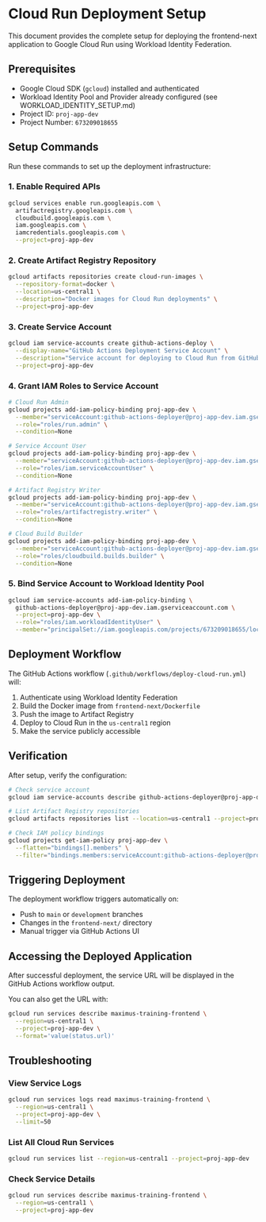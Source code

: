 # Cloud Run Deployment Setup

This document provides the complete setup for deploying the frontend-next application to Google Cloud Run using Workload Identity Federation.

## Prerequisites

- Google Cloud SDK (`gcloud`) installed and authenticated
- Workload Identity Pool and Provider already configured (see WORKLOAD_IDENTITY_SETUP.md)
- Project ID: `proj-app-dev`
- Project Number: `673209018655`

## Setup Commands

Run these commands to set up the deployment infrastructure:

### 1. Enable Required APIs

```bash
gcloud services enable run.googleapis.com \
  artifactregistry.googleapis.com \
  cloudbuild.googleapis.com \
  iam.googleapis.com \
  iamcredentials.googleapis.com \
  --project=proj-app-dev
```

### 2. Create Artifact Registry Repository

```bash
gcloud artifacts repositories create cloud-run-images \
  --repository-format=docker \
  --location=us-central1 \
  --description="Docker images for Cloud Run deployments" \
  --project=proj-app-dev
```

### 3. Create Service Account

```bash
gcloud iam service-accounts create github-actions-deploy \
  --display-name="GitHub Actions Deployment Service Account" \
  --description="Service account for deploying to Cloud Run from GitHub Actions" \
  --project=proj-app-dev
```

### 4. Grant IAM Roles to Service Account

```bash
# Cloud Run Admin
gcloud projects add-iam-policy-binding proj-app-dev \
  --member="serviceAccount:github-actions-deployer@proj-app-dev.iam.gserviceaccount.com" \
  --role="roles/run.admin" \
  --condition=None

# Service Account User
gcloud projects add-iam-policy-binding proj-app-dev \
  --member="serviceAccount:github-actions-deployer@proj-app-dev.iam.gserviceaccount.com" \
  --role="roles/iam.serviceAccountUser" \
  --condition=None

# Artifact Registry Writer
gcloud projects add-iam-policy-binding proj-app-dev \
  --member="serviceAccount:github-actions-deployer@proj-app-dev.iam.gserviceaccount.com" \
  --role="roles/artifactregistry.writer" \
  --condition=None

# Cloud Build Builder
gcloud projects add-iam-policy-binding proj-app-dev \
  --member="serviceAccount:github-actions-deployer@proj-app-dev.iam.gserviceaccount.com" \
  --role="roles/cloudbuild.builds.builder" \
  --condition=None
```

### 5. Bind Service Account to Workload Identity Pool

```bash
gcloud iam service-accounts add-iam-policy-binding \
  github-actions-deployer@proj-app-dev.iam.gserviceaccount.com \
  --project=proj-app-dev \
  --role="roles/iam.workloadIdentityUser" \
  --member="principalSet://iam.googleapis.com/projects/673209018655/locations/global/workloadIdentityPools/github-pool/attribute.repository/Maximus-Technologies-Uganda/maximus-training-patrick-mirror"
```

## Deployment Workflow

The GitHub Actions workflow (`.github/workflows/deploy-cloud-run.yml`) will:

1. Authenticate using Workload Identity Federation
2. Build the Docker image from `frontend-next/Dockerfile`
3. Push the image to Artifact Registry
4. Deploy to Cloud Run in the `us-central1` region
5. Make the service publicly accessible

## Verification

After setup, verify the configuration:

```bash
# Check service account
gcloud iam service-accounts describe github-actions-deployer@proj-app-dev.iam.gserviceaccount.com

# List Artifact Registry repositories
gcloud artifacts repositories list --location=us-central1 --project=proj-app-dev

# Check IAM policy bindings
gcloud projects get-iam-policy proj-app-dev \
  --flatten="bindings[].members" \
  --filter="bindings.members:serviceAccount:github-actions-deployer@proj-app-dev.iam.gserviceaccount.com"
```

## Triggering Deployment

The deployment workflow triggers automatically on:
- Push to `main` or `development` branches
- Changes in the `frontend-next/` directory
- Manual trigger via GitHub Actions UI

## Accessing the Deployed Application

After successful deployment, the service URL will be displayed in the GitHub Actions workflow output.

You can also get the URL with:

```bash
gcloud run services describe maximus-training-frontend \
  --region=us-central1 \
  --project=proj-app-dev \
  --format='value(status.url)'
```

## Troubleshooting

### View Service Logs

```bash
gcloud run services logs read maximus-training-frontend \
  --region=us-central1 \
  --project=proj-app-dev \
  --limit=50
```

### List All Cloud Run Services

```bash
gcloud run services list --region=us-central1 --project=proj-app-dev
```

### Check Service Details

```bash
gcloud run services describe maximus-training-frontend \
  --region=us-central1 \
  --project=proj-app-dev
```

